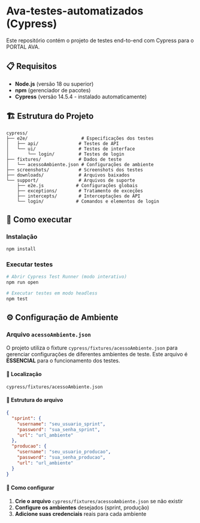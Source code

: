 
# Ava-testes-automatizados (Cypress)

Este repositório contém o projeto de testes end-to-end com Cypress para o PORTAL AVA.

## 📋 Requisitos

- **Node.js** (versão 18 ou superior)
- **npm** (gerenciador de pacotes)
- **Cypress** (versão 14.5.4 - instalado automaticamente)

## 🏗️ Estrutura do Projeto

```
cypress/
├── e2e/                    # Especificações dos testes
│   ├── api/               # Testes de API
│   └── ui/                # Testes de interface
│       └── login/         # Testes de login
├── fixtures/              # Dados de teste
│   └── acessoAmbiente.json # Configurações de ambiente
├── screenshots/           # Screenshots dos testes
├── downloads/             # Arquivos baixados
└── support/               # Arquivos de suporte
    ├── e2e.js            # Configurações globais
    ├── exceptions/        # Tratamento de exceções
    ├── intercepts/        # Interceptações de API
    └── login/            # Comandos e elementos de login
```

## 🚀 Como executar

### Instalação
```bash
npm install
```

### Executar testes
```bash
# Abrir Cypress Test Runner (modo interativo)
npm run open

# Executar testes em modo headless
npm test
```

## ⚙️ Configuração de Ambiente

### Arquivo `acessoAmbiente.json`

O projeto utiliza o fixture `cypress/fixtures/acessoAmbiente.json` para gerenciar configurações de diferentes ambientes de teste. Este arquivo é **ESSENCIAL** para o funcionamento dos testes.

#### 📁 Localização
```
cypress/fixtures/acessoAmbiente.json
```

#### 📝 Estrutura do arquivo

```json
{
  "sprint": {
    "username": "seu_usuario_sprint",
    "password": "sua_senha_sprint",
    "url": "url_ambiente"
  },
  "producao": {
    "username": "seu_usuario_producao",
    "password": "sua_senha_producao",
    "url": "url_ambiente"
  }
}
```

#### 🔧 Como configurar

1. **Crie o arquivo** `cypress/fixtures/acessoAmbiente.json` se não existir
2. **Configure os ambientes** desejados (sprint, produção)
3. **Adicione suas credenciais** reais para cada ambiente